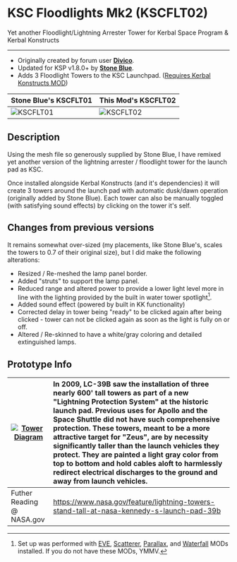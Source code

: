 # KSC Floodlights Mk2 (KSCFLT02)
Yet another Floodlight/Lightning Arrester Tower for Kerbal Space Program &amp; Kerbal Konstructs

---
* Originally created by forum user [**Divico**](https://forum.kerbalspaceprogram.com/index.php?/profile/119955-divico/).
* Updated for KSP v1.8.0+ by [**Stone Blue**](https://forum.kerbalspaceprogram.com/index.php?/profile/77721-stone-blue/).
* Adds 3 Floodlight Towers to the KSC Launchpad. ([Requires Kerbal Konstructs MOD](https://github.com/KSP-RO/Kerbal-Konstructs))

| Stone Blue's KSCFLT01 | This Mod's KSCFLT02 |
| --- | --- |
| ![KSCFLT01](https://i.imgur.com/PBmBqgk.png) | ![KSCFLT02](https://i.imgur.com/za9Fuxc.jpg) |

## Description

Using the mesh file so generously supplied by Stone Blue, I have remixed yet another version of the lightning arrester / floodlight tower for the launch pad as KSC.

Once installed alongside Kerbal Konstructs (and it's dependencies) it will create 3 towers around the launch pad with automatic dusk/dawn operation (originally added by Stone Blue). Each tower can also be manually toggled (with satisfying sound effects) by clicking on the tower it's self.

## Changes from previous versions

It remains somewhat over-sized (my placements, like Stone Blue's, scales the towers to 0.7 of their original size), but I did make the following alterations:
* Resized / Re-meshed the lamp panel border.
* Added "struts" to support the lamp panel.
* Reduced range and altered power to provide a lower light level more in line with the lighting provided by the built in water tower spotlight[^note].
* Added sound effect (powered by built in KK functionality)
* Corrected delay in tower being "ready" to be clicked again after being clicked - tower can not be clicked again as soon as the light is fully on or off.
* Altered / Re-skinned to have a white/gray coloring and detailed extinguished lamps.

## Prototype Info

| [![Tower Diagram](http://www.capcomespace.net/dossiers/espace_US/projet_constellation/2008_LC39B_plan_lightning_system_02_small.jpg)](http://www.capcomespace.net/dossiers/espace_US/projet_constellation/2008%20LC39B%20plan%20lightning%20system%2002.jpg) | In 2009, LC-39B saw the installation of three nearly 600' tall towers as part of a new "Lightning Protection System" at the historic launch pad. Previous uses for Apollo and the Space Shuttle did not have such comprehensive protection. These towers, meant to be a more attractive target for "Zeus", are by necessity significantly taller than the launch vehicles they protect. They are painted a light gray color from top to bottom and hold cables aloft to harmlessly redirect electrical discharges to the ground and away from launch vehicles. |
| --- | :--- |
| Futher Reading @ NASA.gov | https://www.nasa.gov/feature/lightning-towers-stand-tall-at-nasa-kennedy-s-launch-pad-39b |

[^note]:
    Set up was performed with [EVE](https://github.com/LGhassen/EnvironmentalVisualEnhancements/releases/), [Scatterer](https://github.com/LGhassen/Scatterer/releases), [Parallax](https://github.com/Gameslinx/Tessellation/releases), and [Waterfall](https://github.com/post-kerbin-mining-corporation/Waterfall/releases) MODs installed. If you do not have these MODs, YMMV.
